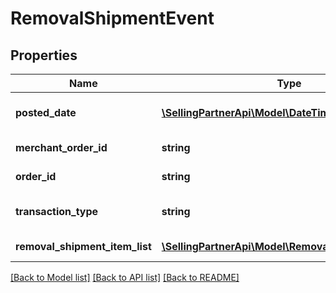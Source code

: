 # RemovalShipmentEvent

## Properties
Name | Type | Description | Notes
------------ | ------------- | ------------- | -------------
**posted_date** | [**\SellingPartnerApi\Model\\DateTime**](\DateTime.md) | The date and time when the financial event was posted. | [optional] 
**merchant_order_id** | **string** | The merchant removal orderId. | [optional] 
**order_id** | **string** | The identifier for the removal shipment order. | [optional] 
**transaction_type** | **string** | The type of removal order.  Possible values:  * WHOLESALE_LIQUIDATION | [optional] 
**removal_shipment_item_list** | [**\SellingPartnerApi\Model\RemovalShipmentItemList**](RemovalShipmentItemList.md) | A list of removal shipment items. | [optional] 

[[Back to Model list]](../README.md#documentation-for-models) [[Back to API list]](../README.md#documentation-for-api-endpoints) [[Back to README]](../README.md)


